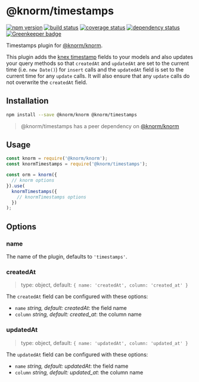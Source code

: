 # @knorm/timestamps

[![npm version](https://badge.fury.io/js/knorm-timestamps.svg)](http://badge.fury.io/js/@knorm/timestamps)
[![build status](https://travis-ci.org/knorm/timestamps.svg?branch=master)](https://travis-ci.org/knorm/timestamps)
[![coverage status](https://coveralls.io/repos/github/knorm/timestamps/badge.svg?branch=master)](https://coveralls.io/github/knorm/timestamps?branch=master)
[![dependency status](https://david-dm.org/knorm/timestamps.svg)](https://david-dm.org/knorm/timestamps)
[![Greenkeeper badge](https://badges.greenkeeper.io/knorm/timestamps.svg)](https://greenkeeper.io/)

Timestamps plugin for [@knorm/knorm](https://www.npmjs.com/package/@knorm/knorm).

This plugin adds the [knex timestamp](http://knexjs.org/#Schema-timestamps)
fields to your models and also updates your query methods so that `createdAt`
and `updatedAt` are set to the current time (i.e. `new Date()`) for `insert`
calls and the `updatedAt` field is set to the current time for any `update`
calls. It will also ensure that any `update` calls do not overwrite the
`createdAt` field.

## Installation

```bash
npm install --save @knorm/knorm @knorm/timestamps
```

> @knorm/timestamps has a peer dependency on [@knorm/knorm](https://www.npmjs.com/package/@knorm/knorm)

## Usage

```js
const knorm = require('@knorm/knorm');
const knormTimestamps = require('@knorm/timestamps');

const orm = knorm({
  // knorm options
}).use(
  knormTimestamps({
    // knormTimestamps options
  })
);
```

## Options

### name

The name of the plugin, defaults to `'timestamps'`.

### createdAt

> type: object, default: `{ name: 'createdAt', column: 'created_at' }`

The `createdAt` field can be configured with these options:

* `name` _string, default: createdAt_: the field name
* `column` _string, default: created_at_: the column name

### updatedAt

> type: object, default: `{ name: 'updatedAt', column: 'updated_at' }`

The `updatedAt` field can be configured with these options:

* `name` _string, default: updatedAt_: the field name
* `column` _string, default: updated_at_: the column name
